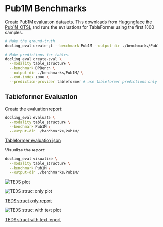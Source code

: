 # Pub1M Benchmarks

Create Pub1M evaluation datasets. This downloads from Huggingface the [Pub1M_OTSL](https://huggingface.co/datasets/ds4sd/Pub1M_OTSL) and runs the evaluations for TableFormer using the first 1000 samples. 

```sh
# Make the ground-truth
docling_eval create-gt --benchmark Pub1M --output-dir ./benchmarks/Pub1M/ 

# Make predictions for tables.
docling_eval create-eval \
  --modality table_structure \
  --benchmark DPBench \
  --output-dir ./benchmarks/Pub1M/ \
  --end-index 1000 \
  --prediction-provider tableformer # use tableformer predictions only
```

## Tableformer Evaluation

Create the evaluation report:

```sh
docling_eval evaluate \
  --modality table_structure \
  --benchmark Pub1M \
  --output-dir ./benchmarks/Pub1M/ 
```

[Tableformer evaluation json](evaluations/Pub1M/evaluation_Pub1M_tableformer.json)

Visualize the report:

```sh
docling_eval visualize \
  --modality table_structure \
  --benchmark Pub1M \
  --output-dir ./benchmarks/Pub1M/ 
```

![TEDS plot](evaluations/Pub1M/evaluation_Pub1M_tableformer-delta_row_col.png)

![TEDS struct only plot](evaluations/Pub1M/evaluation_Pub1M_tableformer_TEDS_struct-only.png)

[TEDS struct only report](evaluations/Pub1M/evaluation_Pub1M_tableformer_TEDS_struct-only.txt)

![TEDS struct with text plot](evaluations/Pub1M/evaluation_Pub1M_tableformer_TEDS_struct-with-text.png)

[TEDS struct with text report](evaluations/Pub1M/evaluation_Pub1M_tableformer_TEDS_struct-with-text.txt)
